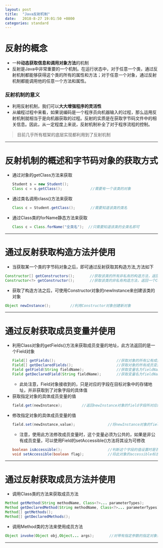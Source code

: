 ```yaml
---
layout: post
title:  "Java反射机制"
date:   2018-8-27 19:01:50 +0800
categories: standard
---
```

# 反射的概念
- 一种**动态获取信息和调用对象方法**的机制
- 反射是Java中非常重要的一个机制。在运行状态中，对于任意一个类，通过反射机制都能够获得这个类的所有的属性和方法；对于任意一个对象，通过反射机制都能调用他的任意一个方法和属性。

### 反射机制的意义
- 利用反射机制，我们可以**大大增强程序的灵活性**
- 从编程过程中来看，如果说编码是一个程序员向机器输入的过程，那么运用反射机制就相当于是向机器获取的过程。反射的实质是在获取字节码文件中的相关信息。因此，从一定程度上来说，反射机制补全了对于程序流程的控制。
> 目前几乎所有框架的底层实现都利用到了反射机制

---
# 反射机制的概述和字节码对象的获取方式
- 通过对象的getClass方法来获取
    ```java
    Student s = new Student();
    Class c = s.getClass();             //需要有一个该类的对象
    ```
- 通过类名调用class()方法来获取
    ```java
    Class c = Student.getClass();       //需要知道该类的类名
    ```
- 通过Class类的forName静态方法来获取
    ```java
    Class c = Class.forName("全类名");  //只需要知道该类的全类名即可
    ```

---
# 通过反射获取构造方法并使用
- 当获取某一个类的字节码对象之后，即可通过反射获取其构造方法,方法如下
```java
Constructor[] getConstructors();       //获取该类的所有非私有的构造方法，返回Constructor数组
Constructor<?> getConstructor();       //获取该类的非私有构造方法，返回一个Constructor对象
```
- 获取了构造方法之后，可使用Constructor对象的newInstance来创建该类的对象
```java
Object newInstance();         //利用Constructor对象创建新对象
```

---
# 通过反射获取成员变量并使用
- 利用Class对象的getFields()方法来获取成员变量的地址，此方法返回的是一个Field对象
    ```java
    Field[] getFields();                            //获取对象的所有公有成员变量
    Field[] getDeclaredFields();                    //获取对象的所有成员变量
    Field getField(String fieldName);               //获取变量名为fieldName的非私有成员变量
    Field getDeclaredField(String fieldName);       //获取变量名为fieldName的成员变量
    ```
    - 此处注意，Field对象接收到的，只是对应的字段在目标对象中的存储地址，并非获取到了对象字段的具体值
- 获取指定对象的具体成员变量的值
    ```java
    field.get(newInstance);         //返回newInstance对象的field字段所对应的值
    ```
- 修改指定对象的具体成员变量的值
    ```java
    field.set(newInstance,value);               //将newInstance对象的field字段所对应的值修改为value
    ```
    - 注意，使用此方法修改成员变量时，这个变量必须为公共的，如果是非公有成员变量，可以使用Field的setAccessible()方法将其设为可修改
    ```java
    boolean isAccessible();                     //判断这个字段的值设置时是否有Java语言访问检查
    void setAccessible(boolean flag);           //将此对象的accessible标志设置为指定的值，为true则取消在修改时的Java语言访问检查
    ```

---
# 通过反射获取成员方法并使用
- 调用Class类的方法来获取成员方法
```java
Method getMethod(String methodName, Class<?>... parameterTypes);            //获取方法名为methodName的非私有成员方法
Method getDeclaredMethod(String methodName, Class<?>... parameterTypes);    //获取方法名为methodName的成员方法
Method[] getMethods();                                                      //获取该类的所有非私有方法
Method[] getDeclaredMethods();                                              //获取该类的所有成员方法，但不包括继承的方法
```
>  

- 调用Method类的方法来使用成员方法
```java
Object invoke(Object obj,Object... args);       //对带有指定参数的指定对象调用由此Method对象所表示的底层方法
```

---
